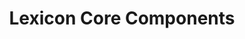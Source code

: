 ---
layout: "redirect"
redirect: "/docs/components/alerts.html"
title: "Lexicon Core Components"
weight: 3
---